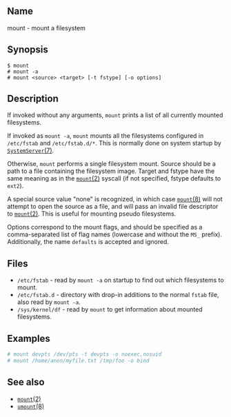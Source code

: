 ## Name

mount - mount a filesystem

## Synopsis

```**sh
$ mount
# mount -a
# mount <source> <target> [-t fstype] [-o options]
```

## Description

If invoked without any arguments, `mount` prints a list of all currently mounted
filesystems.

If invoked as `mount -a`, `mount` mounts all the filesystems configured in
`/etc/fstab` and `/etc/fstab.d/*`. This is normally done on system startup by
[`SystemServer`(7)](help://man/7/SystemServer).

Otherwise, `mount` performs a single filesystem mount. Source should be a path
to a file containing the filesystem image. Target and fstype have the same
meaning as in the [`mount`(2)](help://man/2/mount) syscall (if not specified,
fstype defaults to `ext2`).

A special source value "none" is recognized, in which case
[`mount`(8)](help://man/8/mount) will not attempt to open the source as a file, and will
pass an invalid file descriptor to [`mount`(2)](help://man/2/mount). This is
useful for mounting  pseudo filesystems.

Options correspond to the mount flags, and should be specified as a
comma-separated list of flag names (lowercase and without the `MS_` prefix).
Additionally, the name `defaults` is accepted and ignored.

## Files

* `/etc/fstab` - read by `mount -a` on startup to find out which filesystems to mount.
* `/etc/fstab.d` - directory with drop-in additions to the normal `fstab` file, also read by `mount -a`.
* `/sys/kernel/df` - read by `mount` to get information about mounted filesystems.

## Examples

```sh
# mount devpts /dev/pts -t devpts -o noexec,nosuid
# mount /home/anon/myfile.txt /tmp/foo -o bind
```

## See also

* [`mount`(2)](help://man/2/mount)
* [`umount`(8)](help://man/8/umount)
